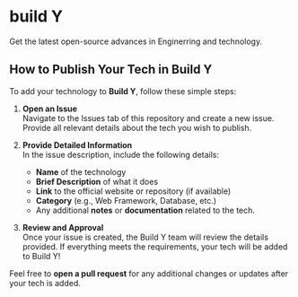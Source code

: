 # build Y
Get the latest open-source advances in Enginerring and technology.

## How to Publish Your Tech in Build Y

To add your technology to **Build Y**, follow these simple steps:

1. **Open an Issue**  
   Navigate to the Issues tab of this repository and create a new issue. Provide all relevant details about the tech you wish to publish.

2. **Provide Detailed Information**  
   In the issue description, include the following details:
   - **Name** of the technology
   - **Brief Description** of what it does
   - **Link** to the official website or repository (if available)
   - **Category** (e.g., Web Framework, Database, etc.)
   - Any additional **notes** or **documentation** related to the tech.

3. **Review and Approval**  
   Once your issue is created, the Build Y team will review the details provided. If everything meets the requirements, your tech will be added to Build Y!

Feel free to **open a pull request** for any additional changes or updates after your tech is added.

